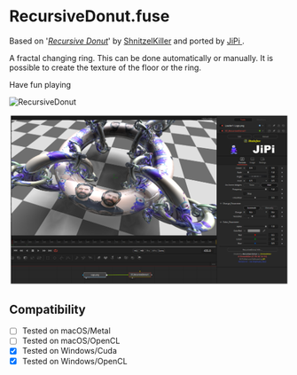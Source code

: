 RecursiveDonut.fuse
===========

Based on '_[Recursive Donut](https://www.shadertoy.com/view/tls3WB)_' by [ShnitzelKiller](https://www.shadertoy.com/user/ShnitzelKiller) and ported by [JiPi ](../../Site/Profiles/JiPi.md).

A fractal changing ring. This can be done automatically or manually. It is possible to create the texture of the floor or the ring.

Have fun playing

![RecursiveDonut](https://user-images.githubusercontent.com/78935215/148296130-8fbc8d5c-8863-4aaa-a20d-44f718a5bc2f.gif)

[![Recursive Donut](RecursiveDonut.png)](RecursiveDonut.fuse)



## Compatibility
- [ ] Tested on macOS/Metal
- [ ] Tested on macOS/OpenCL
- [x] Tested on Windows/Cuda
- [x] Tested on Windows/OpenCL
